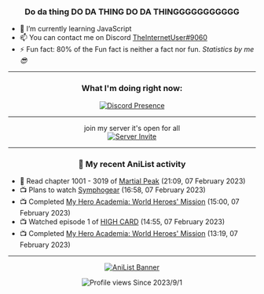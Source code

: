 <div align="center">

### Do da thing DO DA THING DO DA THINGGGGGGGGGGG
</div>

- 🌱 I’m currently learning JavaScript
- 📫 You can contact me on Discord [TheInternetUser#9060](https://discord.com/users/534117072796385300)
- ⚡ Fun fact: 80% of the Fun fact is neither a fact nor fun. _Statistics by me 😎_
<hr>

<div align="center">

### What I'm doing right now:
[![Discord Presence](https://lanyard.cnrad.dev/api/534117072796385300)](https://discord.com/users/534117072796385300)
<hr>

join my server it's open for all <br>
[![Server Invite](https://invidget.switchblade.xyz/bfYgVHxrSs)](https://discord.gg/bfYgVHxrSs)

<hr>
  
### 🌸 My recent AniList activity

</div>

<!-- ANILIST_ACTIVITY:start -->

-   📖 Read chapter 1001 - 3019 of [Martial Peak](https://anilist.co/manga/104494) (21:09, 07 February 2023)
-   📺 Plans to watch [Symphogear](https://anilist.co/anime/11751) (16:58, 07 February 2023)
-   📺 Completed [My Hero Academia: World Heroes' Mission](https://anilist.co/anime/126659) (15:00, 07 February 2023)
-   📺 Watched episode 1 of [HIGH CARD](https://anilist.co/anime/135778) (14:55, 07 February 2023)
-   📺 Completed [My Hero Academia: World Heroes' Mission](https://anilist.co/anime/126659) (13:19, 07 February 2023)

<!-- ANILIST_ACTIVITY:end -->
<hr>

<div align="center">

[![AniList Banner](https://img.anili.st/User/929966)](https://anilist.co/user/TheInternetUser)

![Profile views](https://gpvc.arturio.dev/TheInternetUse7) Since 2023/9/1

</div>
